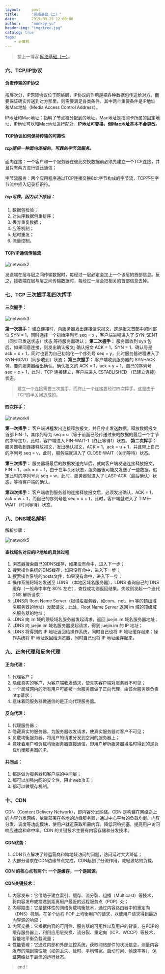 ```yaml
---
layout:     post
title:      "网络基础（二）"
date:       2019-03-29 12:00:00
author:     "monkey-yu"
header-img: "img/tree.jpg"
catalog: true
tags:
    - 计算机
---
```

> 接上一博客 [网络基础（一）](https://monkey-yu.github.io/2019/03/29/network1.html)。

### 六、TCP/IP协议

#### 负责传输的IP协议

按层次分，IP网际协议位于网络层，IP协议的作用是把各种数据包传送给对方。而要保证确实传送到对方那里，则需要满足各类条件，其中两个重要条件是IP地址 和Mac地址（Media Access Control Address）。

IP地址和Mac地址：指明了节点被分配到的地址，Mac地址是指网卡所属的固定地址，IP地址可以和Mac地址进行配对。**IP地址可变换，但Mac地址基本不会更改。**

#### TCP协议如何保持传输的可靠性

##### tcp提供一种面向连接的，可靠的字节流服务。

面向连接：一个客户和一个服务器在彼此交换数据前必须先建立一个TCP连接，并且只有两方进行彼此通信；

字节流服务：两个应用程序通过TCP连接交换8bit字节构成的字节流，TCP不在字节流中插入记录标识符。

##### tcp可靠，因为以下原因：

1. 数据包检验；
2. 对失序数据包重排序；
3. 丢弃重复数据；
4. 应答机制；
5. 超时重发；
6. 流量控制。

#### TCP/IP通信传输流

![network2](/img/network/network2.jpg)

发送端在层与层之间传输数据时，每经过一层必定会加上一个该层的首部信息。反之，接收端在层与层之间传输数据时，每经过一层会把相关的首部信息去掉。

### 七、TCP 三次握手和四次挥手

#### 三次握手：

![network3](/img/network/network3.jpg)

**第一次握手：**
建立连接时，向服务器发出连接请求报文，这是报文首部中的同部位 SYN = 1，同时选择一个初始序列号 seq = x ，客户端进程进入了 SYN-SENT （同步已发送状态）状态,等待服务器确认；
**第二次握手：**
服务器收到 syn 包后，如果同意连接，则发出确认报文; 确认报文 ACK = 1，SYN = 1，确认号是 ack = x + 1，同时也要为自己初始化一个序列号 seq = y，此时服务器进程进入了 SYN-RCVD（同步收到）状态；
**第三次握手：**
客户端收到服务器的 SYN+ACK 包，要向服务器给出确认。确认报文的 ACK = 1，ack = y + 1，自己的序列号 seq = x + 1，此时，TCP 连接建立，客户端进入 ESTABLISHED （已建立连接）状态。

> 建立一个连接需要三次握手，而终止一个连接要经过四次挥手。这是由于TCP的半关闭造成的。

#### 四次挥手：

![network4](/img/network/network4.jpg)

**第一次挥手：**
客户端进程发出连接释放报文，并且停止发送数据。释放数据报文首部 FIN=1，其序列号为 seq = u（等于前面已经传送过来的数据的最后一个字节的序号加1），此时，客户端进入 FIN-WAIT-1（终止等待1）状态。
**第二次挥手：**
服务器收到连接释放报文，发出确认报文，ACK = 1，ack = u + 1，并且带上自己的序列号 seq = v，此时，服务端就进入了 CLOSE-WAIT（关闭等待）状态。

**第三次挥手：**
服务器将最后的数据发送完毕后，就向客户端发送连接释放报文，FIN = 1，ack = u + 1，由于在半关闭状态，服务器很可能又发送了一些数据，假定此时的序列号为 seq = w，此时，服务器就进入了 LAST-ACK（最后确认）状态，等待客户端的确认。  

**第四次挥手：**
客户端收到服务器的连接释放报文后，必须发出确认，ACK = 1，ack = w + 1，而自己的序列号是 seq = u + 1，此时，客户端就进入了 TIME-WAIT（时间等待）状态。

### 八、DNS域名解析

解析步骤：

![network5](/img/network/network5.jpg)

#### 查找域名对应的IP地址的具体过程

1. 浏览器搜索自己的DNS缓存，如果没有命中，进入下一步；
2. 搜索操作系统的DNS缓存，如果没有命中，进入下一步；
3. 搜索操作系统的hosts文件，如果没有命中，进入下一步；
4. 操作系统将域名发送至 LDNS （本地区域名服务器），LDNS 查询自己的 DNS 缓存（一般命中率在 80% 左右），查找成功则返回结果，失败则发起一个迭代 DNS 解析请求：
5. LDNS向 Root Name Server（根域名服务器，如com、net、im 等的顶级域名服务器的地址）发起请求，此处，Root Name Server 返回 im 域的顶级域名服务器的地址；
6. LDNS 向 im 域的顶级域名服务器发起请求，返回 juejin.im 域名服务器地址；
7. LDNS 向 juejin.im 域名服务器发起请求，得到 juejin.im 的 IP 地址；
8. LDNS 将得到的 IP 地址返回给操作系统，同时自己也将 IP 地址缓存起来；操作系统将 IP 地址返回给浏览器，同时自己也将 IP 地址缓存起来。

### 九、正向代理和反向代理

#### 正向代理：

1. 代理客户；
2. 隐藏真实的客户，为客户端收发请求，使真实客户端对服务器不可见；
3. 一个局域网内的所有用户可能被一台服务器做了正向代理，由该台服务器负责http请求；
4. 意味着同服务器做通信的是正向代理服务器。

#### 反向代理：

1. 代理服务器；
2. 隐藏真实的服务器，为服务器收发请求，使真实服务器对客户不可见；
3. 负载均衡服务器，将用户的请求分发到空闲的服务器上；
4. 意味着用户和负载均衡服务器直接通信，即用户解析服务器域名时得到的是负载均衡服务器的IP。

#### 共同点：

1. 都是做为服务器和客户端的中间层；
2. 都可以加强内网的安全性，阻止web攻击；
3. 都可以做缓存机制。

### 十、CDN 

CDN（Content Delivery Network），即内容分发网络。CDN 是构建在网络之上的内容分发网络，依靠部署在各地的边缘服务器，通过中心平台的负载均衡、内容分发、调度等功能模块，使用户就近获取所需内容，降低网络拥塞，提高用户访问响应速度和命中率。CDN 的关键技术主要有内容存储和分发技术。

#### CDN优势：

1. CDN节点解决了跨运营商和跨地域访问的问题，访问延时大大降低；
2. 大部分请求在CDN边缘节点完成，CDN起到了分流作用，减轻源站的负载。

**CDN 的核心点有两个: 一个是缓存，一个是回源。**

#### CDN关键技术：

1. 内容发布：它借助于建立索引、缓存、流分裂、组播（Multicast）等技术，将内容发布或投递到距离用户最近的远程服务点（POP）处；
2. 内容路由：它是整体性的网络负载均衡技术，通过内容路由器中的重定向（DNS）机制，在多个远程 POP 上均衡用户的请求，以使用户请求得到最近内容源的响应；
3. 内容交换：它根据内容的可用性、服务器的可用性以及用户的背景，在POP的缓存服务器上，利用应用层交换、流分裂、重定向（ICP、WCCP）等技术，智能地平衡负载流量；
4. 性能管理：它通过内部和外部监控系统，获取网络部件的状况信息，测量内容发布的端到端性能（如包丢失、延时、平均带宽、启动时间、帧速率等），保证网络处于最佳的运行状态。

> end !